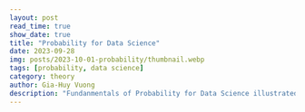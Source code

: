 ```yaml
---
layout: post
read_time: true
show_date: true
title: "Probability for Data Science"
date: 2023-09-28
img: posts/2023-10-01-probability/thumbnail.webp
tags: [probability, data science]
category: theory
author: Gia-Huy Vuong
description: "Fundanmentals of Probability for Data Science illustrated with Python examples"
---
```

